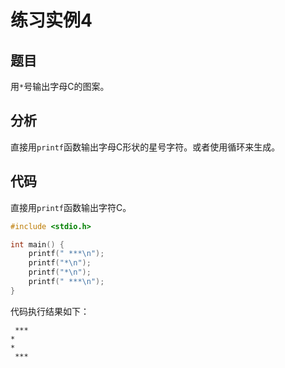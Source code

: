# 练习实例4

## 题目

用`*`号输出字母C的图案。

## 分析

直接用`printf`函数输出字母C形状的星号字符。或者使用循环来生成。

## 代码

直接用`printf`函数输出字符C。

```c
#include <stdio.h>

int main() {
    printf(" ***\n");
    printf("*\n");
    printf("*\n");
    printf(" ***\n");
}
```

代码执行结果如下：

```text
 ***
*
*
 ***
```